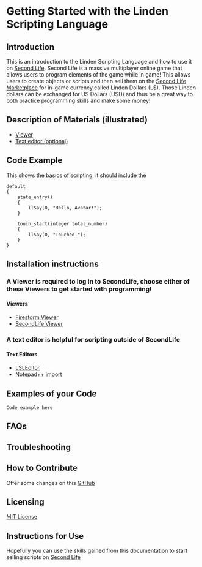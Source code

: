 # Getting Started with the Linden Scripting Language
## Introduction
This is an introduction to the Linden Scripting Language and how to use it on [Second Life](https://secondlife.com/). Second Life is a massive multiplayer online game that allows users to program elements of the game while in game! This allows users to create objects or scripts and then sell them on the [Second Life Marketplace](https://marketplace.secondlife.com/) for in-game currency called Linden Dollars (L$). Those Linden dollars can be exchanged for US Dollars (USD) and thus be a great way to both practice programming skills and make some money!


## Description of Materials (illustrated)
- [Viewer](#viewers)
- [Text editor (optional)](#text-editors)


## Code Example
This shows the basics of scripting, it should include the 
```
default
{
    state_entry()
    {
        llSay(0, "Hello, Avatar!");
    }
 
    touch_start(integer total_number)
    {
        llSay(0, "Touched.");
    }
}
```


## Installation instructions
### A Viewer is required to log in to SecondLife, choose either of these Viewers to get started with programming!
#### Viewers
- [Firestorm Viewer](https://www.firestormviewer.org/os/)
- [SecondLife Viewer](https://secondlife.com/support/downloads/)
### A text editor is helpful for scripting outside of SecondLife
#### Text Editors
- [LSLEditor](https://sourceforge.net/projects/lsleditor/)
- [Notepad++ import](https://pastebin.com/maYqDNxT)
## Examples of your Code
```
Code example here
```

## FAQs
## Troubleshooting
## How to Contribute
Offer some changes on this [GitHub](https://github.com/t9605tripp/linden-scripting-tutorial)
## Licensing
[MIT License](https://github.com/t9605tripp/linden-scripting-tutorial/blob/main/LICENSE)
## Instructions for Use
Hopefully you can use the skills gained from this documentation to start selling scripts on [Second Life](https://secondlife.com/)
